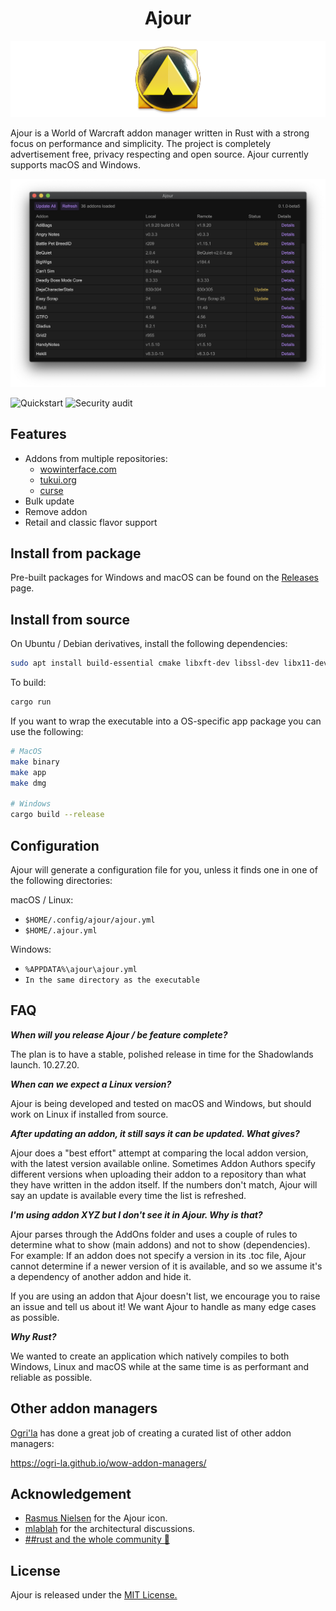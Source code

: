 <h1 align="center">Ajour</h1>

![](./resources/screenshots/ajour-banner.png)

Ajour is a World of Warcraft addon manager written in Rust with a strong focus on performance and simplicity. The project is completely advertisement free, privacy respecting and open source. Ajour currently supports macOS and Windows.

<p align="center">
  <img width="600"
       alt="Ajour"
       src="./resources/screenshots/ajour-0.1.0-1.png">
</p>

![Quickstart](https://github.com/casperstorm/ajour/workflows/Quickstart/badge.svg)
![Security audit](https://github.com/casperstorm/ajour/workflows/Security%20audit/badge.svg)

## Features

- Addons from multiple repositories:
  - [wowinterface.com](https://www.wowinterface.com/addons.php)
  - [tukui.org](https://www.tukui.org/)
  - [curse](https://www.curseforge.com/wow/addons)
- Bulk update
- Remove addon
- Retail and classic flavor support

## Install from package

Pre-built packages for Windows and macOS can be found on the [Releases](https://github.com/casperstorm/ajour/releases) page.

## Install from source

On Ubuntu / Debian derivatives, install the following dependencies:

```sh
sudo apt install build-essential cmake libxft-dev libssl-dev libx11-dev
```

To build:

```sh
cargo run
```

If you want to wrap the executable into a OS-specific app package you can use the following:

```sh
# MacOS
make binary
make app
make dmg

# Windows
cargo build --release
```

## Configuration

Ajour will generate a configuration file for you, unless it finds one in one of the following directories:

macOS / Linux:
- `$HOME/.config/ajour/ajour.yml`
- `$HOME/.ajour.yml`

Windows:

- `%APPDATA%\ajour\ajour.yml`
- `In the same directory as the executable`

## FAQ

**_When will you release Ajour / be feature complete?_**

The plan is to have a stable, polished release in time for the Shadowlands launch. 10.27.20.


**_When can we expect a Linux version?_**

Ajour is being developed and tested on macOS and Windows, but should work on Linux if installed from source.

**_After updating an addon, it still says it can be updated. What gives?_**

Ajour does a "best effort" attempt at comparing the local addon version, with the latest version available online. Sometimes Addon Authors specify different versions when uploading their addon to a repository than what they have written in the addon itself. If the numbers don't match, Ajour will say an update is available every time the list is refreshed.

**_I'm using addon XYZ but I don't see it in Ajour. Why is that?_**

Ajour parses through the AddOns folder and uses a couple of rules to determine what to show (main addons) and not to show (dependencies). For example: If an addon does not specify a version in its .toc file, Ajour cannot determine if a newer version of it is available, and so we assume it's a dependency of another addon and hide it. 

If you are using an addon that Ajour doesn't list, we encourage you to raise an issue and tell us about it! We want Ajour to handle as many edge cases as possible.

**_Why Rust?_**

We wanted to create an application which natively compiles to both Windows, Linux and macOS while at the same time is as performant and reliable as possible.

## Other addon managers

[Ogri'la](https://github.com/ogri-la) has done a great job of creating a curated list of other addon managers:

https://ogri-la.github.io/wow-addon-managers/

## Acknowledgement

- [Rasmus Nielsen](https://rasmusnielsen.dk/) for the Ajour icon.
- [mlablah](https://github.com/mlablah) for the architectural discussions.
- [##rust and the whole community 🦀](https://webchat.freenode.net/?channels=##rust)

## License

Ajour is released under the [MIT License.](https://github.com/casperstorm/ajour/blob/master/LICENSE)

